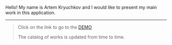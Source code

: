 Hello! My name is Artem Kryuchkov and I would like to present my main work in this application.

___
>Click on the link to go to the [DEMO](https://kysapka.github.io/myportfolio/)
>
>The catalog of works is updated from time to time.
> 


